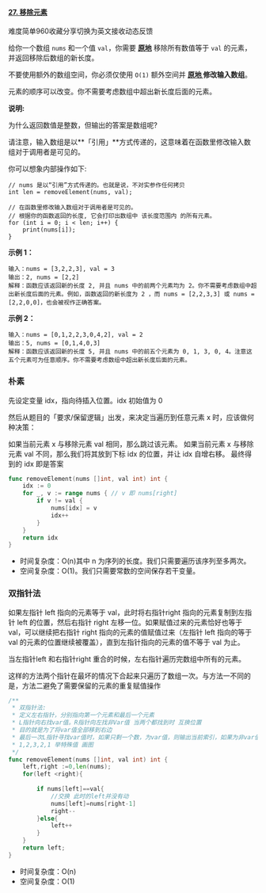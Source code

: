 #### [27. 移除元素](https://leetcode-cn.com/problems/remove-element/)

难度简单960收藏分享切换为英文接收动态反馈

给你一个数组 `nums` 和一个值 `val`，你需要 **[原地](https://baike.baidu.com/item/原地算法)** 移除所有数值等于 `val` 的元素，并返回移除后数组的新长度。

不要使用额外的数组空间，你必须仅使用 `O(1)` 额外空间并 **[原地 ](https://baike.baidu.com/item/原地算法)修改输入数组**。

元素的顺序可以改变。你不需要考虑数组中超出新长度后面的元素。

 

**说明:**

为什么返回数值是整数，但输出的答案是数组呢?

请注意，输入数组是以**「引用」**方式传递的，这意味着在函数里修改输入数组对于调用者是可见的。

你可以想象内部操作如下:

```
// nums 是以“引用”方式传递的。也就是说，不对实参作任何拷贝
int len = removeElement(nums, val);

// 在函数里修改输入数组对于调用者是可见的。
// 根据你的函数返回的长度, 它会打印出数组中 该长度范围内 的所有元素。
for (int i = 0; i < len; i++) {
    print(nums[i]);
}
```

 

**示例 1：**

```
输入：nums = [3,2,2,3], val = 3
输出：2, nums = [2,2]
解释：函数应该返回新的长度 2, 并且 nums 中的前两个元素均为 2。你不需要考虑数组中超出新长度后面的元素。例如，函数返回的新长度为 2 ，而 nums = [2,2,3,3] 或 nums = [2,2,0,0]，也会被视作正确答案。
```

**示例 2：**

```
输入：nums = [0,1,2,2,3,0,4,2], val = 2
输出：5, nums = [0,1,4,0,3]
解释：函数应该返回新的长度 5, 并且 nums 中的前五个元素为 0, 1, 3, 0, 4。注意这五个元素可为任意顺序。你不需要考虑数组中超出新长度后面的元素。
```

 ### 朴素

先设定变量 idx，指向待插入位置。idx 初始值为 0

然后从题目的「要求/保留逻辑」出发，来决定当遍历到任意元素 x 时，应该做何种决策：

如果当前元素 x 与移除元素 val 相同，那么跳过该元素。
如果当前元素 x 与移除元素 val 不同，那么我们将其放到下标 idx 的位置，并让 idx 自增右移。
最终得到的 idx 即是答案

```go
func removeElement(nums []int, val int) int {
    idx := 0
    for _, v := range nums { // v 即 nums[right]
        if v != val {
            nums[idx] = v
            idx++
        }
    }
    return idx
}
```

- 时间复杂度：O(n)其中 n 为序列的长度。我们只需要遍历该序列至多两次。
- 空间复杂度：O(1)。我们只需要常数的空间保存若干变量。

### 双指针法

如果左指针 left 指向的元素等于 val，此时将右指针right 指向的元素复制到左指针 left 的位置，然后右指针 right 左移一位。如果赋值过来的元素恰好也等于 val，可以继续把右指针 right 指向的元素的值赋值过来（左指针 left 指向的等于 val 的元素的位置继续被覆盖），直到左指针指向的元素的值不等于 val 为止。

当左指针left 和右指针right 重合的时候，左右指针遍历完数组中所有的元素。

这样的方法两个指针在最坏的情况下合起来只遍历了数组一次。与方法一不同的是，方法二避免了需要保留的元素的重复赋值操作





```go
/**
 * 双指针法:
 * 定义左右指针，分别指向第一个元素和最后一个元素
 * L指针向右找var值。R指针向左找非Var值 当两个都找到时 互换位置
 * 目的就是为了将var值全部移到右边
 * 最后一次L指针寻找var值时，如果只剩一个数，为var值，则输出当前索引，如果为非var值，输入当前索引+1
 * 1,2,3,2,1 举特殊值 画图
 */
func removeElement(nums []int, val int) int {
    left,right :=0,len(nums);
    for(left <right){
       
        if nums[left]==val{
            //交换 此时的left并没有动
            nums[left]=nums[right-1]
            right--
        }else{
            left++
        }
    }
    return left;
}
```

- 时间复杂度：O(n)
- 空间复杂度：O(1)